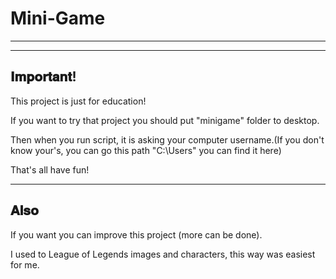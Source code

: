 # Mini-Game

--------
--------

𝐈𝐦𝐩𝐨𝐫𝐭𝐚𝐧𝐭!
-

This project is just for education!

If you want to try that project you should put "minigame" folder to desktop.

Then when you run script, it is asking your computer username.(If you don't know your's, you can go this path "C:\Users" you can find it here)

That's all have fun!

--------

𝐀𝐥𝐬𝐨
-
If you want you can improve this project (more can be done).

I used to League of Legends images and characters, this way was easiest for me.
